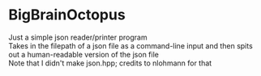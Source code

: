 # BigBrainOctopus

<p> Just a simple json reader/printer program <br>
Takes in the filepath of a json file as a command-line input and then spits out a human-readable version of the json file <br>
Note that I didn't make json.hpp; credits to nlohmann for that <br>
